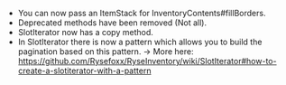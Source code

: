 * You can now pass an ItemStack for InventoryContents#fillBorders.
* Deprecated methods have been removed (Not all).
* SlotIterator now has a copy method.
* In SlotIterator there is now a pattern which allows you to build the pagination based on this pattern.
  -> More here: https://github.com/Rysefoxx/RyseInventory/wiki/SlotIterator#how-to-create-a-slotiterator-with-a-pattern
